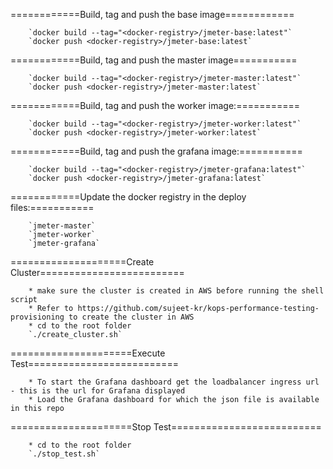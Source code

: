 
============Build, tag and push the base image============

		`docker build --tag="<docker-registry>/jmeter-base:latest"`
		`docker push <docker-registry>/jmeter-base:latest`


============Build, tag and push the master image===========

		`docker build --tag="<docker-registry>/jmeter-master:latest"`
		`docker push <docker-registry>/jmeter-master:latest`


============Build, tag and push the worker image:===========

		`docker build --tag="<docker-registry>/jmeter-worker:latest"` 
		`docker push <docker-registry>/jmeter-worker:latest`


============Build, tag and push the grafana image:===========

		`docker build --tag="<docker-registry>/jmeter-grafana:latest"` 
		`docker push <docker-registry>/jmeter-grafana:latest`


============Update the docker registry in the deploy files:===========
		
		`jmeter-master` 
		`jmeter-worker`
		`jmeter-grafana`		
		
====================Create Cluster=========================

		* make sure the cluster is created in AWS before running the shell script
		* Refer to https://github.com/sujeet-kr/kops-performance-testing-provisioning to create the cluster in AWS
		* cd to the root folder 
		`./create_cluster.sh`

=====================Execute Test==========================

		* To start the Grafana dashboard get the loadbalancer ingress url - this is the url for Grafana displayed
		* Load the Grafana dashboard for which the json file is available in this repo

=====================Stop Test==========================

		* cd to the root folder
		`./stop_test.sh`

